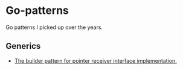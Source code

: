 # Go-patterns
Go patterns I picked up over the years.

## Generics

- [The builder pattern for pointer receiver interface implementation.](./generics/README.md)
